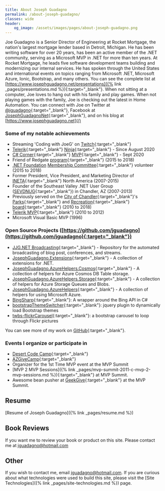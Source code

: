 ```yaml
---
title: About Joseph Guadagno
permalink: /about-joseph-guadagno/
classes: wide
header:
    og_image: /assets/images/pages/about-joseph-guadagno.png
---
```

Joe Guadagno is a Senior Director of Engineering at Rocket Mortgage,
the nation's largest mortgage lender based in Detroit, Michigan.
He has been writing software for over 20 years, has been an active member of the .NET community,
serving as a Microsoft MVP in .NET for more than ten years.
At Rocket Mortgage, he leads five software development teams building and modernizing our internal services.
He has spoken through the United States and international events on topics ranging from Microsoft .NET,
Microsoft Azure, Ionic, Bootstrap, and many others.
You can see the complete list at
[https://www.josephguadagno.net/presentations]({% link _pages/presentations.md %}){:target="_blank"}.
When not sitting at a computer, Joe loves to hang out with his family and play games.
When not playing games with the family, Joe is checking out the latest in Home Automation.
You can connect with Joe on Twitter at [@jguadagno](https://www.twitter.com/jguadagno){:target="_blank"},
Facebook at [JosephGuadagnoNet](https://www.facebook.com/JosephGuadagnoNet/){:target="_blank"},
and on his blog at [https://www.josephguadagno.net](/)

### Some of my notable achievements

* Streaming 'Coding with JoeG' on [Twitch](https://twitch.tv/jguadagno){:target="_blank"}
* [Telerik](https://www.telerik.com/){:target="_blank"} [Ninja](https://www.telerik.com/ninjas){:target="_blank"} - Since August 2020
* [C# Corner](https://www.c-sharpcorner.com/){:target="_blank"} [MVP](https://www.c-sharpcorner.com/article/how-to-become-a-csharp-corner-mvp/){:target="_blank"} - Sept 2020
* Friend of Redgate [program](https://www.red-gate.com/community/friends-of-rg){:target="_blank"} (2015 to 2018)
* [.NET Foundation](https://dotnetfoundation.org/) [Membership Committee](https://github.com/dotnet-foundation/wg-membership){:target="_blank"} volunteer (2015 to 2018)
* Former President, Vice President, and Marketing Director of [INETA](https://ineta.org/){:target="_blank"} North America (2007-2015)
* Founder of the Southeast Valley .NET User Group ([SEVDNUG](https://sevdnug.org/home.aspx){:target="_blank"}) in Chandler, AZ (2007-2013)
* Previously served on the [City of Chandler](https://www.chandleraz.gov/){:target="_blank"}'s [Parks](https://www.chandleraz.gov/default.aspx?pageid=287){:target="_blank"} and [Recreation](https://www.chandleraz.gov/default.aspx?pageid=732){:target="_blank"} [board](https://www.chandleraz.gov/default.aspx?pageid=268){:target="_blank"} (2010 to 2018)
* [Telerik MVP](https://www.telerik.com/community/client-profile.aspx?cId=187651){:target="_blank"} (2010 to 2012)
* Microsoft Visual Basic MVP (1996)

### Open Source Projects ([https://github.com/jguadagno](https://github.com/jguadagno){:target="_blank"})

* [JJG.NET Broadcasting](https://github.com/jguadagno/jjgnet-broadcast){:target="_blank"} - Repository for the automated broadcasting of blog post, conferences, and streams.
* [JosephGuadagno.Extensions](https://github.com/jguadagno/JosephGuadagno.Extensions){:target="_blank"} - A collection of extensions for .NET.
* [JosephGuadagno.AzureHelpers.Cosmos](https://github.com/jguadagno/JosephGuadagno.AzureHelpers.Cosmos){:target="_blank"} - A collection of helpers for Azure Cosmos DB Table storage.
* [JosephGuadagno.AzureHelpers.Storage](https://github.com/jguadagno/JosephGuadagno.AzureHelpers.Storage){:target="_blank"} - A collection of helpers for Azure Storage Queues and Blobs.
* [JosephGuadagno.AzureHelpers](https://github.com/jguadagno/JosephGuadagno.AzureHelpers){:target="_blank"} - A collection of helpers for using Microsoft Azure.
* [BingSharp](https://bingsharp.codeplex.com/){:target="_blank"}: A wrapper around the Bing API in C#
* [bootstrapThemeSwitcher](https://github.com/jguadagno/bootstrapThemeSwitcher){:target="_blank"}: jquery plugin to dynamically load Bootstrap themes
* [twbs-flickrCarousel](https://github.com/jguadagno/twbs-flickrCarousel){:target="_blank"}: a bootstrap carousel to loop through Flickr pictures

You can see more of my work on [GitHub](https://www.github.com/jguadagno){:target="_blank"}.

### Events I organize or participate in

* [Desert Code Camp](https://desertcodecamp.com/){:target="_blank"}
* [AZGiveCamp](https://azgivecamp.org/){:target="_blank"}
* Organizer for the 1st Time MVP event at the MVP Summit
* [MVP 2 MVP Sessions]({% link _pages/mvp-summit-2011-c-mvp-2-mvp-sessions.md %}){:target="_blank"} at MVP Summit.
* Awesome bean pusher at [GeekGive](https://geekgive.org/project/mvpsummit2012.aspx){:target="_blank"} at the MVP Summit.

## Resume

[Resume of Joseph Guadagno]({% link _pages/resume.md %})

## Book Reviews

If you want me to review your book or product on this site.
Please contact me at [jguadagno@hotmail.com](mailto:jguadagno@hotmail.com?Subject=%27Product%20Review%20Request%27 "Send me an email")

## Other

If you wish to contact me, email [jguadagno@hotmail.com](mailto:jguadagno@hotmail.com).
If you are curious about what technologies were used to build this site,
please visit the [Site Technologies]({% link _pages/site-technologies.md %}) page.
